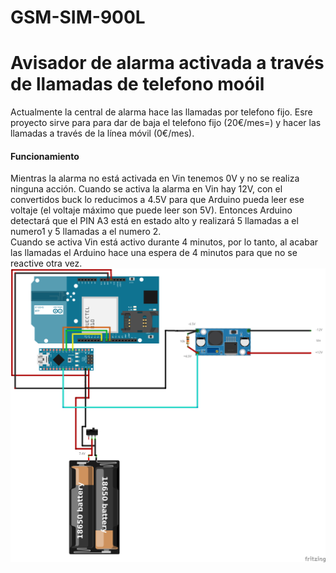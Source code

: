 # GSM-SIM-900L
<h1> Avisador de alarma activada a través de llamadas de telefono moóil </h1>

Actualmente la central de alarma hace las llamadas por telefono fijo. Esre proyecto sirve para para dar de baja el telefono fijo (20€/mes=) y hacer las llamadas a través de la línea móvil (0€/mes).

<h4> Funcionamiento </h4>
Mientras la alarma no está activada en Vin tenemos 0V y no se realiza ninguna acción.
Cuando se activa la alarma en Vin hay 12V, con el convertidos buck lo reducimos a 4.5V para que Arduino pueda leer ese voltaje (el voltaje máximo que puede leer son 5V).
Entonces Arduino detectará que el PIN A3 está en estado alto y realizará 5 llamadas a el numero1 y 5 llamadas a el numero 2. <br>
Cuando se activa Vin está activo durante 4 minutos, por lo tanto, al acabar las llamadas el Arduino hace una espera de 4 minutos para que no se reactive otra vez.<br>
 
<img src="./esquema.png">

